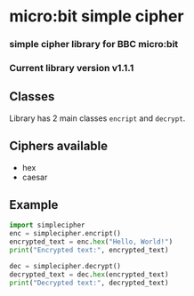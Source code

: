 
# micro:bit simple cipher
### simple cipher library for BBC micro:bit
### Current library version v1.1.1

## Classes
Library has 2 main classes `encript` and `decrypt`.

## Ciphers available
+ hex
+ caesar

## Example
```python
import simplecipher
enc = simplecipher.encript()
encrypted_text = enc.hex("Hello, World!")
print("Encrypted text:", encrypted_text)

dec = simplecipher.decrypt()
decrypted_text = dec.hex(encrypted_text)
print("Decrypted text:", decrypted_text)
```

